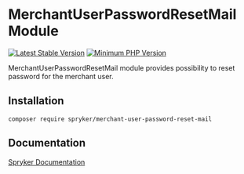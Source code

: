 # MerchantUserPasswordResetMail Module
[![Latest Stable Version](https://poser.pugx.org/spryker/merchant-user-password-reset-mail/v/stable.svg)](https://packagist.org/packages/spryker/merchant-user-password-reset-mail)
[![Minimum PHP Version](https://img.shields.io/badge/php-%3E%3D%208.1-8892BF.svg)](https://php.net/)

MerchantUserPasswordResetMail module provides possibility to reset password for the merchant user.

## Installation

```
composer require spryker/merchant-user-password-reset-mail
```

## Documentation

[Spryker Documentation](https://docs.spryker.com)
